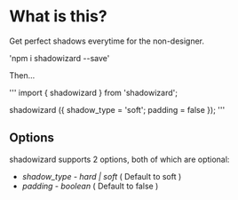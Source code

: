 # What is this?

Get perfect shadows everytime for the non-designer.

'npm i shadowizard --save'

Then...

'''
import { shadowizard } from 'shadowizard';

shadowizard ({
	shadow_type = 'soft';
	padding = false
});
'''

## Options

shadowizard supports 2 options, both of which are optional:

* *shadow_type* - _hard | soft_ ( Default to soft )
* *padding* - _boolean_ ( Default to false )
